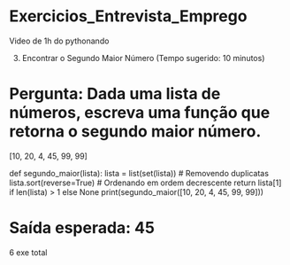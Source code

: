 # Exercicios_Entrevista_Emprego

Video de 1h do pythonando




3. Encontrar o Segundo Maior Número (Tempo sugerido: 10 minutos)

# Pergunta: Dada uma lista de números, escreva uma função que retorna o segundo maior número.

[10, 20, 4, 45, 99, 99]

def segundo_maior(lista):
    lista = list(set(lista))  # Removendo duplicatas
    lista.sort(reverse=True)  # Ordenando em ordem decrescente
    return lista[1] if len(lista) > 1 else None
print(segundo_maior([10, 20, 4, 45, 99, 99]))
# Saída esperada: 45


6 exe total

